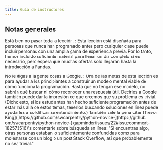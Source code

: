```yaml
---
title: Guía de instructores
---
```


## Notas generales

Está bien no pasar toda la lección.
: Esta lección está diseñada para personas que nunca han programado antes
pero cualquier clase puede incluir personas con una amplia gama de experiencia previa.
Por lo tanto, hemos incluido suficiente material para llenar un día completo si es necesario,
pero espera que muchas ofertas solo llegarán hasta la introducción a Pandas.

No le digas a la gente cosas a Google.
: Una de las metas de esta lección es
para ayudar a los principiantes a construir un modelo mental viable de cómo funciona la programación.
Hasta que no tengan ese modelo,
no sabrán qué buscar ni cómo reconocer una respuesta útil.
Decirles a Google también puede dar la impresión de que creemos que su problema es trivial.
(Dicho esto, si los estudiantes han hecho suficiente programación antes de estar más allá de estos temas,
tenerlos buscando soluciones en línea puede ayudarles a solidificar su entendimiento.)
También vale la pena citar
[Trevor King]([https\://github.com/swcarpentry/python-novice-](https\://github. om/swcarpentry/python-novice-)
gapminder/issues/22#issuecomment-182573516)'s
comentario sobre búsqueda en línea:
"Si encuentras algo,
otras personas estaban lo suficientemente confundidas como para molestarse con un blog o un post Stack Overflow,
así que probablemente no sea trivial."
